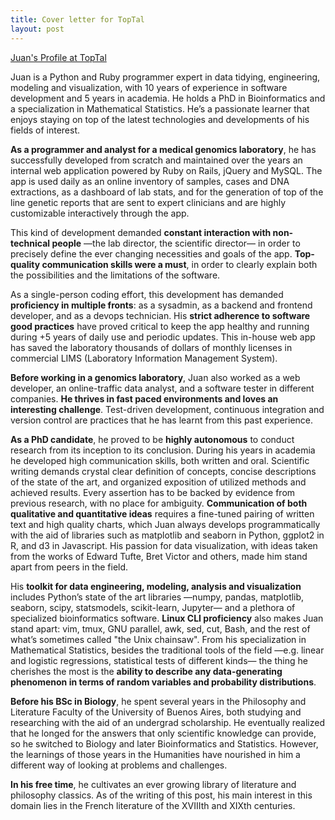 ```yaml
---
title: Cover letter for TopTal
layout: post
---
```


<a href="https://www.toptal.com/resume/juan-manuel-berros" target="_blank">Juan's Profile at TopTal</a>

Juan is a Python and Ruby programmer expert in data tidying, engineering, modeling and visualization, with 10 years of experience in software development and 5 years in academia. He holds a PhD in Bioinformatics and a specialization in Mathematical Statistics. He’s a passionate learner that enjoys staying on top of the latest technologies and developments of his fields of interest.

<strong>As a programmer and analyst for a medical genomics laboratory</strong>, he has successfully developed from scratch and maintained over the years an internal web application powered by Ruby on Rails, jQuery and MySQL. The app is used daily as an online inventory of samples, cases and DNA extractions, as a dashboard of lab stats, and for the generation of top of the line genetic reports that are sent to expert clinicians and are highly customizable interactively through the app.

This kind of development demanded <strong>constant interaction with non-technical people</strong> —the lab director, the scientific director— in order to precisely define the ever changing necessities and goals of the app. <strong>Top-quality communication skills were a must</strong>, in order to clearly explain both the possibilities and the limitations of the software.

As a single-person coding effort, this development has demanded <strong>proficiency in multiple fronts</strong>: as a sysadmin, as a backend and frontend developer, and as a devops technician. His <strong>strict adherence to software good practices</strong> have proved critical to keep the app healthy and running during +5 years of daily use and periodic updates. This in-house web app has saved the laboratory thousands of dollars of monthly licenses in commercial LIMS (Laboratory Information Management System).

<strong>Before working in a genomics laboratory</strong>, Juan also worked as a web developer, an online-traffic data analyst, and a software tester in different companies. <strong>He thrives in fast paced environments and loves an interesting challenge</strong>. Test-driven development, continuous integration and version control are practices that he has learnt from this past experience. 

<strong>As a PhD candidate</strong>, he proved to be <strong>highly autonomous</strong> to conduct research from its inception to its conclusion. During his years in academia he developed high communication skills, both written and oral. Scientific writing demands crystal clear definition of concepts, concise descriptions of the state of the art, and organized exposition of utilized methods and achieved results. Every assertion has to be backed by evidence from previous research, with no place for ambiguity. <strong>Communication of both qualitative and quantitative ideas</strong> requires a fine-tuned pairing of written text and high quality charts, which Juan always develops programmatically with the aid of libraries such as matplotlib and seaborn in Python, ggplot2 in R, and d3 in Javascript. His passion for data visualization, with ideas taken from the works of Edward Tufte, Bret Victor and others, made him stand apart from peers in the field.

His <strong>toolkit for data engineering, modeling, analysis and visualization</strong> includes Python’s state of the art libraries —numpy, pandas, matplotlib, seaborn, scipy, statsmodels, scikit-learn, Jupyter— and a plethora of specialized bioinformatics software. <strong>Linux CLI proficiency</strong> also makes Juan stand apart: vim, tmux, GNU parallel, awk, sed, cut, Bash, and the rest of what’s sometimes called "the Unix chainsaw".
From his specialization in Mathematical Statistics, besides the traditional tools of the field —e.g. linear and logistic regressions, statistical tests of different kinds— the thing he cherishes the most is the <strong>ability to describe any data-generating phenomenon in terms of random variables and probability distributions</strong>.

<strong>Before his BSc in Biology</strong>, he spent several years in the Philosophy and Literature Faculty of the University of Buenos Aires, both studying and researching with the aid of an undergrad scholarship. He eventually realized that he longed for the answers that only scientific knowledge can provide, so he switched to Biology and later Bioinformatics and Statistics. However, the learnings of those years in the Humanities have nourished in him a different way of looking at problems and challenges.

<strong>In his free time</strong>, he cultivates an ever growing library of literature and philosophy classics. As of the writing of this post, his main interest in this domain lies in the French literature of the XVIIIth and XIXth centuries.
